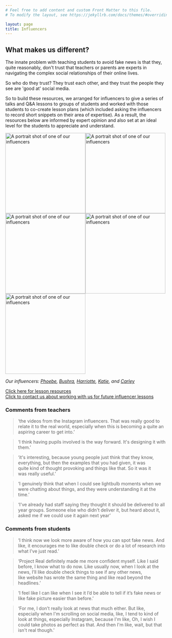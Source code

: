 ```yaml
---
# Feel free to add content and custom Front Matter to this file.
# To modify the layout, see https://jekyllrb.com/docs/themes/#overriding-theme-defaults

layout: page
title: Influencers
---
```


## What makes us different? 
The innate problem with teaching students to avoid fake news is that they, quite reasonably, don't trust that teachers or parents are experts in navigating the complex social relationships of their online lives.  

So who do they trust? They trust each other, and they trust the people they see are 'good at' social media. 

So to build these resources, we arranged for influencers to give a series of talks and Q&A lessons to groups of students and worked with those students to co-create lesson plans (which included asking the influencers to record short snippets on their area of expertise). As a result, the resources below are informed by expert opinion and also set at an ideal level for the students to appreciate and understand.  

<div>
<img src="{{site.baseurl}}/assets/in1.png" style="height:250px;float:left" alt="A portrait shot of one of our influencers"/> 
<img src="{{site.baseurl}}/assets/in2.png" style="height:250px;float:left" alt="A portrait shot of one of our influencers"/> 
<img src="{{site.baseurl}}/assets/in3.png" style="height:250px;float:left" alt="A portrait shot of one of our influencers"/> 
<img src="{{site.baseurl}}/assets/in4.png" style="height:250px;float:left" alt="A portrait shot of one of our influencers"/> 
<img src="{{site.baseurl}}/assets/in5.png" style="height:250px;float:left" alt="A portrait shot of one of our influencers"/> 
<p style="clear:both;text-align: center;"> </p>
</div>

_Our influencers: [Phoebe](https://www.mandy.com/uk/actor/phoebelourdes), [Bushra](https://www.instagram.com/bsiddlife/?hl=en), [Harriotte](https://www.instagram.com/harriotte_/?hl=en-gb), [Katie](https://www.instagram.com/_katiemeehan/), and [Carley](https://www.instagram.com/unicornpuffsandrainbows/?hl=en)_



<div class="link-container"> <a class="box" href="{{site.baseurl}}/sessions.html">Click here for lesson resources</a>  
</div>


<div class="link-container"> <a class="box" href="{{site.baseurl}}/about.html">Click to contact us about working with us for future influencer lessons</a>  

</div>


### Comments from teachers
> ‘the videos from the Instagram influencers. That was really good to relate it to the real world, especially when this is becoming a quite an aspiring career to get into.’ 

> ‘I think having pupils involved is the way forward. It's designing it with them.’

> ‘it's interesting, because young people just think that they know, everything, but then the examples that you had given, it was quite kind of thought provoking and things like that. So it was it was really useful.’ 

> ‘I genuinely think that when I could see lightbulb moments when we were chatting about things, and they were understanding it at the time.’ 

> ‘I've already had staff saying they thought it should be delivered to all year groups. Someone else who didn't deliver it, but heard about it, asked me if we could use it again next year’

### Comments from students

> ‘I think now we look more aware of how you can spot fake news. And like, it encourages me to like double check or do a lot of research into what I've just read.’

> ‘Project Real definitely made me more confident myself. Like I said before, I know what to do now. Like usually now, when I look at the news, I’ll like double check things to see if any other news, like website has wrote the same thing and like read beyond the headlines.’

> ‘I feel like I can like when I see it I’d be able to tell if it’s fake news or like fake picture easier than before.’

> ‘For me, I don’t really look at news that much either. But like, especially when I'm scrolling on social media, like, I tend to kind of look at things, especially Instagram, because I'm like, Oh, I wish I could take photos as perfect as that. And then I'm like, wait, but that isn't real though.’





